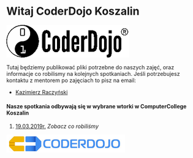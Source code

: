 # Witaj CoderDojo Koszalin
![Logo](https://github.com/coderdojokoszalin/meet/blob/master/logo_coderdojo.gif)

Tutaj będziemy publikować pliki potrzebne do naszych zajęć, oraz informacje co robilismy na kolejnych spotkaniach.
Jeśli potrzebujesz kontaktu z mentorem po zajęciach to pisz na email: 
- [Kazimierz Raczyński](mailto:raczyk@gmail.com)

#### Nasze spotkania odbywają się w wybrane wtorki w ComputerCollege Koszalin
1. [19.03.2019r.](https://github.com/coderdojokoszalin/meet/blob/master/19_03_2019.md) _Zobacz co robiliśmy_

![logo2](https://github.com/coderdojokoszalin/meet/blob/master/images/cd_logo.png)
